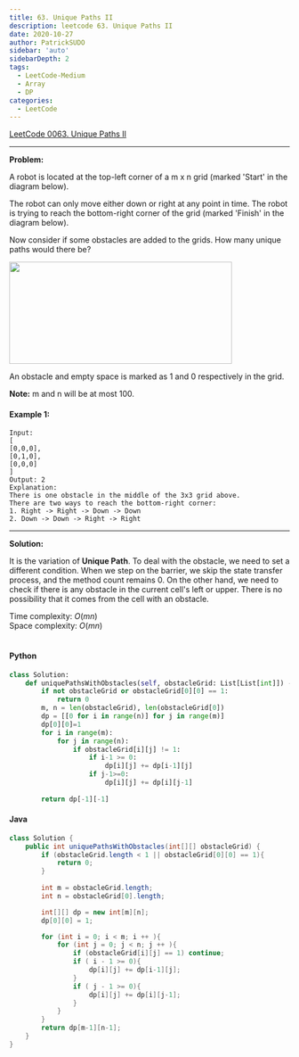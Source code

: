 ```yaml
---
title: 63. Unique Paths II
description: leetcode 63. Unique Paths II
date: 2020-10-27
author: PatrickSUDO
sidebar: 'auto'
sidebarDepth: 2
tags: 
  - LeetCode-Medium
  - Array
  - DP
categories:
  - LeetCode
---
```

[LeetCode 0063. Unique Paths II](https://leetcode.com/problems/unique-paths-ii/)

---
**Problem:** <br/>

A robot is located at the top-left corner of a m x n grid (marked 'Start' in the diagram below).

The robot can only move either down or right at any point in time. The robot is trying to reach the bottom-right corner of the grid (marked 'Finish' in the diagram below).

Now consider if some obstacles are added to the grids. How many unique paths would there be?

<img src="https://assets.leetcode.com/uploads/2018/10/22/robot_maze.png" style="width: 400px; height: 183px;">

An obstacle and empty space is marked as 1 and 0 respectively in the grid.

**Note:** m and n will be at most 100.

#### Example 1:

    Input:
    [
    [0,0,0],
    [0,1,0],
    [0,0,0]
    ]
    Output: 2
    Explanation:
    There is one obstacle in the middle of the 3x3 grid above.
    There are two ways to reach the bottom-right corner:
    1. Right -> Right -> Down -> Down
    2. Down -> Down -> Right -> Right


---
**Solution:** <br/>

It is the variation of **Unique Path**. To deal with the obstacle, we need to set a different condition. When we step on the barrier, we skip the state transfer process, and the method count remains 0. On the other hand, we need to check if there is any obstacle in the current cell's left or upper. There is no possibility that it comes from the cell with an obstacle.


Time complexity: $O(mn)$ </br>
Space complexity: $O(mn)$
</br>
</br>

#### Python
```python
class Solution:
    def uniquePathsWithObstacles(self, obstacleGrid: List[List[int]]) -> int:
        if not obstacleGrid or obstacleGrid[0][0] == 1:
            return 0
        m, n = len(obstacleGrid), len(obstacleGrid[0])
        dp = [[0 for i in range(n)] for j in range(m)]
        dp[0][0]=1
        for i in range(m):
            for j in range(n):
                if obstacleGrid[i][j] != 1:
                    if i-1 >= 0:
                        dp[i][j] += dp[i-1][j]
                    if j-1>=0:
                        dp[i][j] += dp[i][j-1]
                        
        return dp[-1][-1]
```


#### Java
```java
class Solution {
    public int uniquePathsWithObstacles(int[][] obstacleGrid) {
        if (obstacleGrid.length < 1 || obstacleGrid[0][0] == 1){
            return 0;
        }
        
        int m = obstacleGrid.length;
        int n = obstacleGrid[0].length;

        int[][] dp = new int[m][n];
        dp[0][0] = 1;

        for (int i = 0; i < m; i ++ ){
            for (int j = 0; j < n; j ++ ){
                if (obstacleGrid[i][j] == 1) continue;
                if ( i - 1 >= 0){
                    dp[i][j] += dp[i-1][j];
                }
                if ( j - 1 >= 0){
                    dp[i][j] += dp[i][j-1];
                }
            }
        }
        return dp[m-1][n-1];
    }
}
```
<Disqus shortname="patricksudo" />
